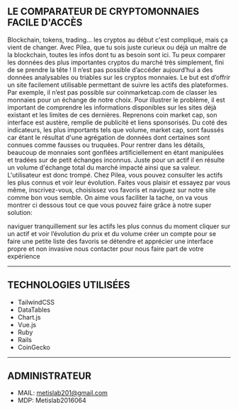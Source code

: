## LE COMPARATEUR DE CRYPTOMONNAIES FACILE D'ACCÈS
Blockchain, tokens, trading... les cryptos au début c'est compliqué, mais ça vient de changer. Avec Pilea, que tu sois juste curieux ou déjà un maître de la blockchain, toutes les infos dont tu as besoin sont ici. Tu peux comparer les données des plus importantes cryptos du marché très simplement, fini de se prendre la tête !
Il n’est pas possible d’accéder aujourd’hui a des données analysables ou triables sur les cryptos monnaies. Le but est d’offrir un site facilement utilisable permettant de suivre les actifs des plateformes. Par exemple, il n’est pas possible sur coinmarketcap.com de classer les monnaies pour un échange de notre choix. Pour illustrer le problème, il est important de comprendre les informations disponibles sur les sites déjà existant et les limites de ces dernières. Reprenons coin market cap, son interface est austère, remplie de publicité et liens sponsorisés. Du coté des indicateurs, les plus importants tels que volume, market cap, sont faussés car étant le résultat d'une agrégation de données dont certaines sont connues comme fausses ou truquées. Pour rentrer dans les détails, beaucoup de monnaies sont gonflées artificiellement en étant manipulées et tradées sur de petit échanges inconnus. Juste pour un actif il en résulte un volume d'échange total du marché impacté ainsi que sa valeur. L'utilisateur est donc trompé.
Chez Pilea, vous pouvez consulter les actifs les plus connus et voir leur évolution. Faites vous plaisir et essayez par vous même, inscrivez-vous, choisissez vos favoris et naviguez sur notre site comme bon vous semble.
On aime vous faciliter la tache, on va vous montrer ci dessous tout ce que vous pouvez faire grâce à notre super solution:

naviguer tranquillement sur les actifs les plus connus du moment
cliquer sur un actif et voir l’évolution du prix et du volume
créer un compte pour se faire une petite liste des favoris
se détendre et apprécier une interface propre et non invasive
nous contacter pour nous faire part de votre expérience

---

## TECHNOLOGIES UTILISÉES

- TailwindCSS
- DataTables
- Chart.js
- Vue.js
- Ruby
- Rails
- CoinGecko

---

## ADMINISTRATEUR

- MAIL: metislab201@gmail.com
- MDP: Metislab2016064
